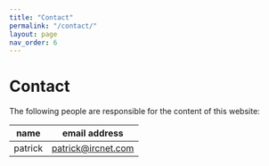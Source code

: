 ```yaml
---
title: "Contact"
permalink: "/contact/"
layout: page
nav_order: 6
---
```

# Contact
The following people are responsible for the content of this website:

|name|email address|
|------|-----------|
|patrick|patrick@ircnet.com|
